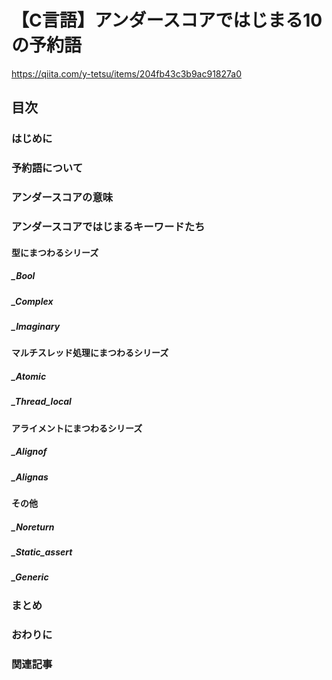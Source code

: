 # 【C言語】アンダースコアではじまる10の予約語
https://qiita.com/y-tetsu/items/204fb43c3b9ac91827a0

## 目次
### はじめに
### 予約語について
### アンダースコアの意味
### アンダースコアではじまるキーワードたち
#### 型にまつわるシリーズ
##### _Bool
##### _Complex
##### _Imaginary
#### マルチスレッド処理にまつわるシリーズ
##### _Atomic
##### _Thread_local
#### アライメントにまつわるシリーズ
##### _Alignof
##### _Alignas
#### その他
##### _Noreturn
##### _Static_assert
##### _Generic
### まとめ
### おわりに
### 関連記事
